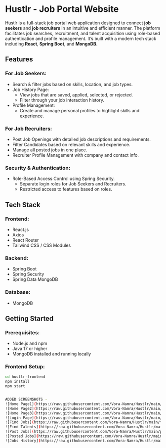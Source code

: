# Hustlr - Job Portal Website

Hustlr is a full-stack job portal web application designed to connect **job seekers** and **job recruiters** in an intuitive and efficient manner. The platform facilitates job searches, recruitment, and talent acquisition using role-based authentication and profile management. It’s built with a modern tech stack including **React**, **Spring Boot**, and **MongoDB**.

## Features

### For Job Seekers:
- Search & filter jobs based on skills, location, and job types.
- Job History Page:
  - View jobs that are saved, applied, selected, or rejected.
  - Filter through your job interaction history.
- Profile Management:
  - Create and manage personal profiles to highlight skills and experience.

### For Job Recruiters:
- Post Job Openings with detailed job descriptions and requirements.
- Filter Candidates based on relevant skills and experience.
- Manage all posted jobs in one place.
- Recruiter Profile Management with company and contact info.

### Security & Authentication:
- Role-Based Access Control using Spring Security.
  - Separate login roles for Job Seekers and Recruiters.
  - Restricted access to features based on roles.

## Tech Stack

### Frontend:
- React.js
- Axios
- React Router
- Tailwind CSS / CSS Modules

### Backend:
- Spring Boot
- Spring Security
- Spring Data MongoDB

### Database:
- MongoDB

## Getting Started

### Prerequisites:
- Node.js and npm
- Java 17 or higher
- MongoDB installed and running locally

### Frontend Setup:
```bash
cd hustlr-frontend
npm install
npm start


ADDED SCREENSHOTS -
![Home Page1](https://raw.githubusercontent.com/Vora-Namra/Hustlr/main/home1.png)
![Home Page2](https://raw.githubusercontent.com/Vora-Namra/Hustlr/main/home2.png)
![Home Page3](https://raw.githubusercontent.com/Vora-Namra/Hustlr/main/home3.png)
![Login Page](https://raw.githubusercontent.com/Vora-Namra/Hustlr/main/loginpage.png)
![Find Jobs](https://raw.githubusercontent.com/Vora-Namra/Hustlr/main/findjobs.png)
![Find Talents](https://raw.githubusercontent.com/Vora-Namra/Hustlr/main/findtalents.png)
![Post Jobs](https://raw.githubusercontent.com/Vora-Namra/Hustlr/main/postjobs.png)
![Posted Jobs](https://raw.githubusercontent.com/Vora-Namra/Hustlr/main/postedjobs.png)
![Jobs History](https://raw.githubusercontent.com/Vora-Namra/Hustlr/main/jobhistory.png)

